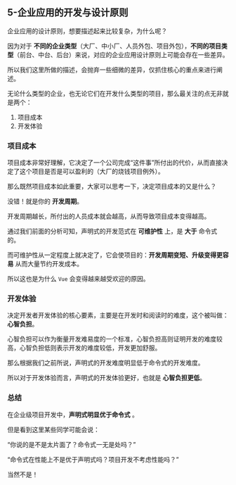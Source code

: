 ## 5-企业应用的开发与设计原则

企业应用的设计原则，想要描述起来比较复杂，为什么呢？

因为对于 **不同的企业类型**（大厂、中小厂、人员外包、项目外包），**不同的项目类型**（前台、中台、后台）来说，对应的企业应用设计原则上可能会存在一些差异。

所以我们这里所做的描述，会抛弃一些细微的差异，仅抓住核心的重点来进行阐述。

无论什么类型的企业，也无论它们在开发什么类型的项目，那么最关注的点无非就是两个：

1. 项目成本
2. 开发体验

### 项目成本

项目成本非常好理解，它决定了一个公司完成“这件事”所付出的代价，从而直接决定了这个项目是否是可以盈利的（大厂的烧钱项目例外）。

那么既然项目成本如此重要，大家可以思考一下，决定项目成本的又是什么？

没错！就是你的 **开发周期**。

开发周期越长，所付出的人员成本就会越高，从而导致项目成本变得越高。

通过我们前面的分析可知，声明式的开发范式在 **可维护性** 上，是 **大于** 命令式的。

而可维护性从一定程度上就决定了，它会使项目的：**开发周期变短、升级变得更容易** 从而大量节约开发成本。

所以这也是为什么 `Vue` 会变得越来越受欢迎的原因。

### 开发体验

决定开发者开发体验的核心要素，主要是在开发时和阅读时的难度，这个被叫做：**心智负担**。

心智负担可以作为衡量开发难易度的一个标准，心智负担高则证明开发的难度较高，心智负担低则表示开发的难度较低，开发更加舒服。

那么根据我们之前所说，声明式的开发难度明显低于命令式的开发难度。

所以对于开发体验而言，声明式的开发体验更好，也就是 **心智负担更低**。

### 总结

在企业级项目开发中，**声明式明显优于命令式** 。

但是看到这里某些同学可能会说：

“你说的是不是太片面了？命令式一无是处吗？”

“命令式在性能上不是优于声明式吗？项目开发不考虑性能吗？”

当然不是！
